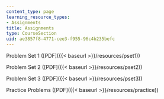 ```yaml
---
content_type: page
learning_resource_types:
- Assignments
title: Assignments
type: CourseSection
uid: ae3857f8-4771-cee3-f955-96c4b235befc
---
```


Problem Set 1 ([PDF]({{< baseurl >}}/resources/pset1))

Problem Set 2 ([PDF]({{< baseurl >}}/resources/pset2))

Problem Set 3 ([PDF]({{< baseurl >}}/resources/pset3))

Practice Problems ([PDF]({{< baseurl >}}/resources/practice))